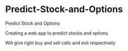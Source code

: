 # Predict-Stock-and-Options
Predict Stock and Options

Creating a web app to predict stocks and options

Will give right buy and sell calls and exit respectively
